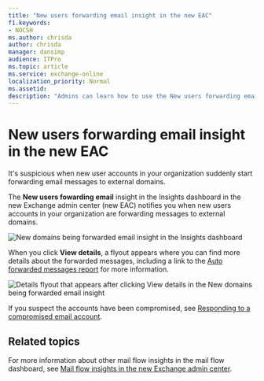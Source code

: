 ```yaml
---
title: "New users forwarding email insight in the new EAC"
f1.keywords:
- NOCSH
ms.author: chrisda
author: chrisda
manager: dansimp
audience: ITPro
ms.topic: article
ms.service: exchange-online
localization_priority: Normal
ms.assetid:
description: "Admins can learn how to use the New users forwarding email insight in the new Exchange admin center to investigate when users in their organization are forwarding messages to new domains."
---
```


# New users forwarding email insight in the new EAC

It's suspicious when new user accounts in your organization suddenly start forwarding email messages to external domains.

The **New users fowarding email** insight in the Insights dashboard in the new Exchange admin center (new EAC) notifies you when new users accounts in your organization are forwarding messages to external domains.

![New domains being forwarded email insight in the Insights dashboard](../../media/mfi-new-users-forwarding-email-insight.png)

When you click **View details**, a flyout appears where you can find more details about the forwarded messages, including a link to the [Auto forwarded messages report](../mail-flow-reports/mfr-auto-forwarded-messages-report.md) for more information.

![Details flyout that appears after clicking View details in the New domains being forwarded email insight](../../media/mfi-new-users-forwarding-email-insight-details.png)

If you suspect the accounts have been compromised, see [Responding to a compromised email account](https://docs.microsoft.com/microsoft-365/security/office-365-security/responding-to-a-compromised-email-account).

## Related topics

For more information about other mail flow insights in the mail flow dashboard, see [Mail flow insights in the new Exchange admin center](mail-flow-insights.md).
